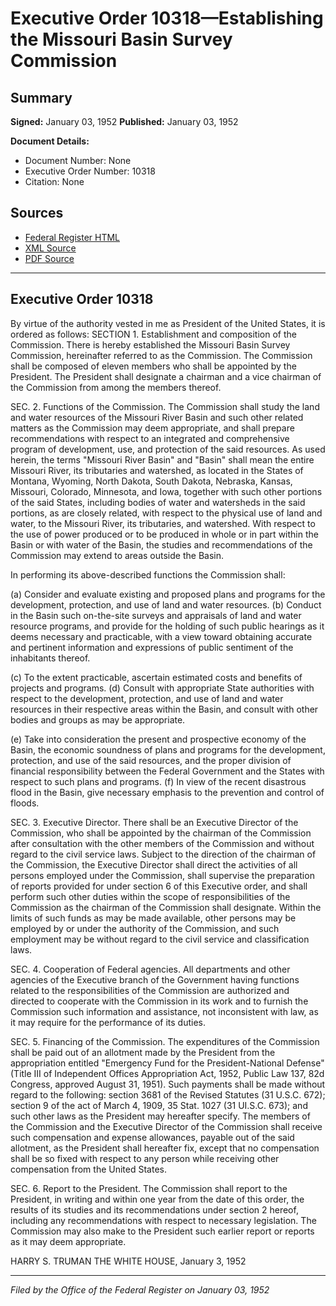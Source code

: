 # Executive Order 10318—Establishing the Missouri Basin Survey Commission

## Summary

**Signed:** January 03, 1952
**Published:** January 03, 1952

**Document Details:**
- Document Number: None
- Executive Order Number: 10318
- Citation: None

## Sources
- [Federal Register HTML](https://www.presidency.ucsb.edu/documents/executive-order-10318-establishing-the-missouri-basin-survey-commission)
- [XML Source](None)
- [PDF Source](None)

---

## Executive Order 10318

By virtue of the authority vested in me as President of the United States, it is ordered as follows:
SECTION 1. Establishment and composition of the Commission. There is hereby established the Missouri Basin Survey Commission, hereinafter referred to as the Commission. The Commission shall be composed of eleven members who shall be appointed by the President. The President shall designate a chairman and a vice chairman of the Commission from among the members thereof.

SEC. 2. Functions of the Commission. The Commission shall study the land and water resources of the Missouri River Basin and such other related matters as the Commission may deem appropriate, and shall prepare recommendations with respect to an integrated and comprehensive program of development, use, and protection of the said resources. As used herein, the terms "Missouri River Basin" and "Basin" shall mean the entire Missouri River, its tributaries and watershed, as located in the States of Montana, Wyoming, North Dakota, South Dakota, Nebraska, Kansas, Missouri, Colorado, Minnesota, and Iowa, together with such other portions of the said States, including bodies of water and watersheds in the said portions, as are closely related, with respect to the physical use of land and water, to the Missouri River, its tributaries, and watershed. With respect to the use of power produced or to be produced in whole or in part within the Basin or with water of the Basin, the studies and recommendations of the Commission may extend to areas outside the Basin.

In performing its above-described functions the Commission shall:

(a) Consider and evaluate existing and proposed plans and programs for the development, protection, and use of land and water resources.
(b) Conduct in the Basin such on-the-site surveys and appraisals of land and water resource programs, and provide for the holding of such public hearings as it deems necessary and practicable, with a view toward obtaining accurate and pertinent information and expressions of public sentiment of the inhabitants thereof.

(c) To the extent practicable, ascertain estimated costs and benefits of projects and programs.
(d) Consult with appropriate State authorities with respect to the development, protection, and use of land and water resources in their respective areas within the Basin, and consult with other bodies and groups as may be appropriate.

(e) Take into consideration the present and prospective economy of the Basin, the economic soundness of plans and programs for the development, protection, and use of the said resources, and the proper division of financial responsibility between the Federal Government and the States with respect to such plans and programs.
(f) In view of the recent disastrous flood in the Basin, give necessary emphasis to the prevention and control of floods.

SEC. 3. Executive Director. There shall be an Executive Director of the Commission, who shall be appointed by the chairman of the Commission after consultation with the other members of the Commission and without regard to the civil service laws. Subject to the direction of the chairman of the Commission, the Executive Director shall direct the activities of all persons employed under the Commission, shall supervise the preparation of reports provided for under section 6 of this Executive order, and shall perform such other duties within the scope of responsibilities of the Commission as the chairman of the Commission shall designate. Within the limits of such funds as may be made available, other persons may be employed by or under the authority of the Commission, and such employment may be without regard to the civil service and classification laws.

SEC. 4. Cooperation of Federal agencies. All departments and other agencies of the Executive branch of the Government having functions related to the responsibilities of the Commission are authorized and directed to cooperate with the Commission in its work and to furnish the Commission such information and assistance, not inconsistent with law, as it may require for the performance of its duties.

SEC. 5. Financing of the Commission. The expenditures of the Commission shall be paid out of an allotment made by the President from the appropriation entitled "Emergency Fund for the President-National Defense" (Title III of Independent Offices Appropriation Act, 1952, Public Law 137, 82d Congress, approved August 31, 1951). Such payments shall be made without regard to the following: section 3681 of the Revised Statutes (31 U.S.C. 672); section 9 of the act of March 4, 1909, 35 Stat. 1027 (31 UI.S.C. 673); and such other laws as the President may hereafter specify. The members of the Commission and the Executive Director of the Commission shall receive such compensation and expense allowances, payable out of the said allotment, as the President shall hereafter fix, except that no compensation shall be so fixed with respect to any person while receiving other compensation from the United States.

SEC. 6. Report to the President. The Commission shall report to the President, in writing and within one year from the date of this order, the results of its studies and its recommendations under section 2 hereof, including any recommendations with respect to necessary legislation. The Commission may also make to the President such earlier report or reports as it may deem appropriate.

HARRY S. TRUMAN
THE WHITE HOUSE,
January 3, 1952

---

*Filed by the Office of the Federal Register on January 03, 1952*
